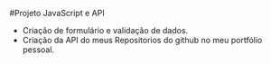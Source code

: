 #Projeto JavaScript e API 

- Criação de formulário e validação de dados.
- Criação da API do meus Repositorios do github no meu portfólio pessoal.
